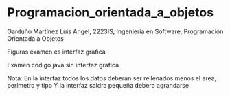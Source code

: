 # Programacion_orientada_a_objetos
Garduño Martínez Luis Angel, 2223IS, Ingenieria en Software, Programación Orientada a Objetos

Figuras examen es interfaz grafica

Examen codigo java sin interfaz grafica

Nota: En la interfaz todos los datos deberan ser rellenados menos el area, perimetro y tipo
Y la interfaz saldra pequeña debera agrandarse
